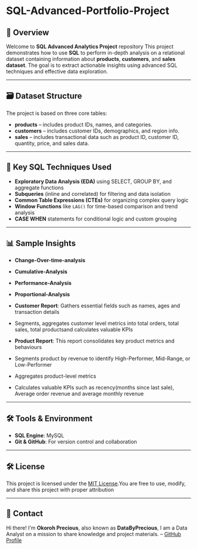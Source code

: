 # SQL-Advanced-Portfolio-Project

## 📘 Overview
Welcome to **SQL Advanced Analytics Project** repository
This project demonstrates how to use **SQL** to perform in-depth analysis on a relational dataset containing information about **products**, **customers**, and **sales dataset**. The goal is to extract actionable insights using advanced SQL techniques and effective data exploration.

---

## 🗃️ Dataset Structure
The project is based on three core tables:
- **products** – includes product IDs, names, and categories.
- **customers** – includes customer IDs, demographics, and region info.
- **sales** – includes transactional data such as product ID, customer ID, quantity, price, and sales data.

---

## 🔧 Key SQL Techniques Used
- **Exploratory Data Analysis (EDA)** using SELECT, GROUP BY, and aggregate functions
- **Subqueries** (inline and correlated) for filtering and data isolation
- **Common Table Expressions (CTEs)** for organizing complex query logic
- **Window Functions** like `LAG()` for time-based comparison and trend analysis
- **CASE WHEN** statements for conditional logic and custom grouping

---

## 📊 Sample Insights
- **Change-Over-time-analysis**
- **Cumulative-Analysis**
- **Performance-Analysis**
- **Proportional-Analysis**
- **Customer Report**: Gathers essential fields such as names, ages and transaction details
- Segments, aggregates customer level metrics into total orders, total sales, total productsand calculates valuable KPIs
  
- **Product Report**: This report consolidates key product metrics and behaviours 
- Segments product by revenue to identify High-Performer, Mid-Range, or Low-Performer
- Aggregates product-level metrics
- Calculates valuable KPIs such as recency(months since last sale), Average order revenue and average monthly revenue 

---

## 🛠️ Tools & Environment
- **SQL Engine**: MySQL
- **Git & GitHub**: For version control and collaboration

---

## 🛠️ License

This project is licensed under the [MIT License](LICENSE).You are free to use, modify, and share this project with proper attribution

---

## 📮 Contact

Hi there! I'm **Okoroh Precious**, also known as **DataByPrecious**, I am a Data Analyst on a mission to share knowledge and project materials.
 – [GitHub Profile](https://github.com/DataByPrecious)  


